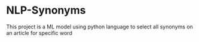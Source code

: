 # NLP-Synonyms
This project is a ML model using python language to select all synonyms on an article for specific word  
